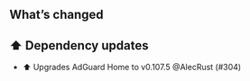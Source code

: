 ## What’s changed

## ⬆️ Dependency updates

- ⬆️ Upgrades AdGuard Home to v0.107.5 @AlecRust (#304)
